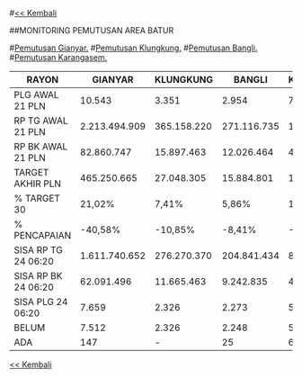 #[<< Kembali](http://areabatur.github.io/3mm.3atur/)

##MONITORING PEMUTUSAN AREA BATUR

#[Pemutusan Gianyar.](https://github.com/areabatur/3mm.3atur/blob/master/gianyar112015.markdown )
#[Pemutusan Klungkung.](https://github.com/areabatur/3mm.3atur/blob/master/gianyar112015.markdown )
#[Pemutusan Bangli.](https://github.com/areabatur/3mm.3atur/blob/master/gianyar112015.markdown )
#[Pemutusan Karangasem.](https://github.com/areabatur/3mm.3atur/blob/master/gianyar112015.markdown )

|         RAYON         |     GIANYAR     |   KLUNGKUNG   |    BANGLI     |   KARANGASEM    |    AREA BATUR   |
|-----------------------|-----------------|---------------|---------------|-----------------|-----------------|
|  PLG AWAL 21 PLN      |  10.543         |  3.351        |  2.954        |  7.734          |  24.582         |
| RP TG AWAL 21 PLN     |  2.213.494.909  |  365.158.220  |  271.116.735  |  1.056.823.062  |  3.906.592.926  |
|  RP BK AWAL 21 PLN    |  82.860.747     |  15.897.463   |  12.026.464   |  49.514.368     |  160.299.042    |
|  TARGET AKHIR PLN     |  465.250.665    |  27.048.305   |  15.884.801   |  186.660.111    |  694.843.882    |
|  % TARGET 30          | 21,02%          | 7,41%         | 5,86%         | 17,66%          | 17,79%          |
| % PENCAPAIAN          | -40,58%         | -10,85%       | -8,41%        | -28,25%         | -30,95%         |
|  SISA RP TG 24 06:20  |  1.611.740.652  |  276.270.370  |  204.841.434  |  847.401.786    |  2.940.254.242  |
|  SISA RP BK 24 06:20  |  62.091.496     |  11.665.463   |  9.242.835    |  40.091.207     |  123.091.001    |
|  SISA PLG 24 06:20    |  7.659          |  2.326        |  2.273        |  5.967          |  18.225         |
|  BELUM                |  7.512          |  2.326        |  2.248        |  5.899          |  17.985         |
|  ADA                  |  147            |  -            |  25           |  68             |  240            |

[<< Kembali](http://areabatur.github.io/3mm.3atur/)
